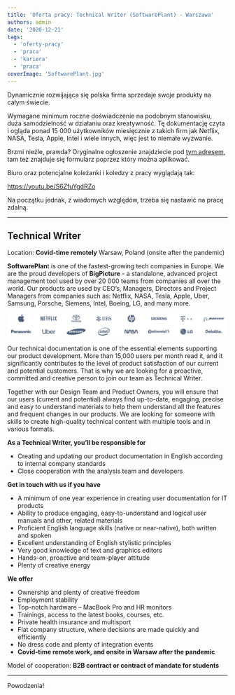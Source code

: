 ```yaml
---
title: 'Oferta pracy: Technical Writer (SoftwarePlant) - Warszawa'
authors: admin
date: '2020-12-21'
tags:
  - 'oferty-pracy'
  - 'praca'
  - 'kariera'
  - 'praca'
coverImage: 'SoftwarePlant.jpg'
---
```


Dynamicznie rozwijająca się polska firma sprzedaje swoje produkty na całym
świecie.

<!--truncate-->

Wymagane minimum roczne doświadczenie na podobnym stanowisku, duża samodzielność
w działaniu oraz kreatywność. Tę dokumentację czyta i ogląda ponad 15 000
użytkowników miesięcznie z takich firm jak Netflix, NASA, Tesla, Apple, Intel i
wiele innych, więc jest to niemałe wyzwanie.

Brzmi nieźle, prawda? Oryginalne ogłoszenie znajdziecie pod
[tym adresem](https://softwareplant.com/technical-writer/), tam też znajduje się
formularz poprzez który można aplikować.

Biuro oraz potencjalne koleżanki i koledzy z pracy wyglądają tak:

https://youtu.be/S6ZfuYgdRZo

Na początku jednak, z wiadomych względów, trzeba się nastawić na pracę zdalną.

---

## Technical Writer

Location: **Covid-time remotely** Warsaw, Poland (onsite after the pandemic)

**SoftwarePlan**t is one of the fastest-growing tech companies in Europe. We are
the proud developers of **BigPicture** - a standalone, advanced project
management tool used by over 20 000 teams from companies all over the world. Our
products are used by CEO’s, Managers, Directors and Project Managers from
companies such as: Netflix, NASA, Tesla, Apple, Uber, Samsung, Porsche, Siemens,
Intel, Boeing, LG, and many more.

![](images/SoftwarePlant-Clients.png)

Our technical documentation is one of the essential elements supporting our
product development. More than 15,000 users per month read it, and it
significantly contributes to the level of product satisfaction of our current
and potential customers. That is why we are looking for a proactive, committed
and creative person to join our team as Technical Writer.

Together with our Design Team and Product Owners, you will ensure that our users
(current and potential) always find up-to-date, engaging, precise and easy to
understand materials to help them understand all the features and frequent
changes in our products. We are looking for someone with skills to create
high-quality technical content with multiple tools and in various formats.

**As a Technical Writer, you’ll be responsible for**

- Creating and updating our product documentation in English according to
  internal company standards
- Close cooperation with the analysis team and developers

**Get in touch with us if you have**

- A minimum of one year experience in creating user documentation for IT
  products
- Ability to produce engaging, easy-to-understand and logical user manuals and
  other, related materials
- Proficient English language skills (native or near-native), both written and
  spoken
- Excellent understanding of English stylistic principles
- Very good knowledge of text and graphics editors
- Hands-on, proactive and team-player attitude
- Plenty of creative energy

**We offer**

- Ownership and plenty of creative freedom
- Employment stability
- Top-notch hardware – MacBook Pro and HR monitors
- Trainings, access to the latest books, courses, etc.
- Private health insurance and multisport
- Flat company structure, where decisions are made quickly and efficiently
- No dress code and plenty of integration events
- **Covid-time remote work, and onsite in Warsaw after the pandemic**

Model of cooperation: **B2B contract or contract of mandate for students**

---

Powodzenia!
